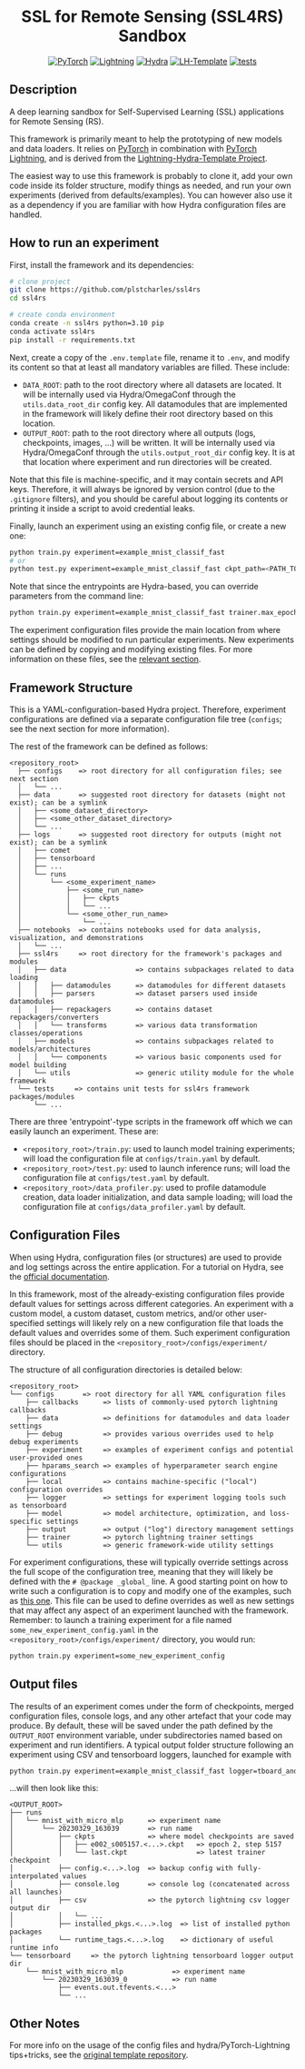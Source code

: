 <div align="center">

# SSL for Remote Sensing (SSL4RS) Sandbox

[![PyTorch](https://img.shields.io/badge/PyTorch-ee4c2c?logo=pytorch&logoColor=white)](https://pytorch.org/get-started/locally/)
[![Lightning](https://img.shields.io/badge/-Lightning-792ee5?logo=pytorchlightning&logoColor=white)](https://pytorchlightning.ai/%22)
[![Hydra](https://img.shields.io/badge/Config-Hydra-89b8cd)](https://hydra.cc/)
[![LH-Template](https://img.shields.io/badge/-LH--Template-017F2F?style=flat&logo=github&labelColor=gray)](https://github.com/ashleve/lightning-hydra-template)
[![tests](https://github.com/plstcharles/ssl4rs/actions/workflows/test.yml/badge.svg)](https://github.com/plstcharles/ssl4rs/actions/workflows/test.yml)

</div>

## Description

A deep learning sandbox for Self-Supervised Learning (SSL) applications for Remote Sensing (RS).

This framework is primarily meant to help the prototyping of new models and data loaders. It relies
on [PyTorch](https://pytorch.org/get-started/locally/) in combination with
[PyTorch Lightning](https://pytorchlightning.ai/), and is derived from the [Lightning-Hydra-Template
Project](https://github.com/ashleve/lightning-hydra-template).

The easiest way to use this framework is probably to clone it, add your own code inside its folder
structure, modify things as needed, and run your own experiments (derived from defaults/examples).
You can however also use it as a dependency if you are familiar with how Hydra configuration files
are handled.

## How to run an experiment

First, install the framework and its dependencies:

```bash
# clone project
git clone https://github.com/plstcharles/ssl4rs
cd ssl4rs

# create conda environment
conda create -n ssl4rs python=3.10 pip
conda activate ssl4rs
pip install -r requirements.txt
```

Next, create a copy of the `.env.template` file, rename it to `.env`, and modify its content so
that at least all mandatory variables are filled. These include:

- `DATA_ROOT`: path to the root directory where all datasets are located. It will be internally
  used via Hydra/OmegaConf through the `utils.data_root_dir` config key. All datamodules that are
  implemented in the framework will likely define their root directory based on this location.
- `OUTPUT_ROOT`: path to the root directory where all outputs (logs, checkpoints, images, ...) will
  be written. It will be internally used via Hydra/OmegaConf through the `utils.output_root_dir`
  config key. It is at that location where experiment and run directories will be created.

Note that this file is machine-specific, and it may contain secrets and API keys. Therefore, it will
always be ignored by version control (due to the `.gitignore` filters), and you should be careful
about logging its contents or printing it inside a script to avoid credential leaks.

Finally, launch an experiment using an existing config file, or create a new one:

```bash
python train.py experiment=example_mnist_classif_fast
# or
python test.py experiment=example_mnist_classif_fast ckpt_path=<PATH_TO_AN_EXISTING_CHECKPOINT>
```

Note that since the entrypoints are Hydra-based, you can override parameters from the command line:

```bash
python train.py experiment=example_mnist_classif_fast trainer.max_epochs=3
```

The experiment configuration files provide the main location from where settings should be modified
to run particular experiments. New experiments can be defined by copying and modifying existing
files. For more information on these files, see the [relevant section](#configuration-files).

## Framework Structure

This is a YAML-configuration-based Hydra project. Therefore, experiment configurations are defined
via a separate configuration file tree (`configs`; see the next section for more information).

The rest of the framework can be defined as follows:

```
<repository_root>
  ├── configs    => root directory for all configuration files; see next section
  │   └── ...
  ├── data       => suggested root directory for datasets (might not exist); can be a symlink
  │   ├── <some_dataset_directory>
  │   ├── <some_other_dataset_directory>
  │   └── ...
  ├── logs       => suggested root directory for outputs (might not exist); can be a symlink
  │   ├── comet
  │   ├── tensorboard
  │   ├── ...
  │   └── runs
  │       └── <some_experiment_name>
  │           ├── <some_run_name>
  │           │   ├── ckpts
  │           │   └── ...
  │           └── <some_other_run_name>
  │               └── ...
  ├── notebooks  => contains notebooks used for data analysis, visualization, and demonstrations
  │   └── ...
  ├── ssl4rs     => root directory for the framework's packages and modules
  │   ├── data                 => contains subpackages related to data loading
  │   │   ├── datamodules      => datamodules for different datasets
  │   │   ├── parsers          => dataset parsers used inside datamodules
  │   │   ├── repackagers      => contains dataset repackagers/converters
  │   │   └── transforms       => various data transformation classes/operations
  │   ├── models               => contains subpackages related to models/architectures
  │   │   └── components       => various basic components used for model building
  │   └── utils                => generic utility module for the whole framework
  └── tests     => contains unit tests for ssl4rs framework packages/modules
      └── ...
```

There are three 'entrypoint'-type scripts in the framework off which we can easily launch an
experiment. These are:

- `<repository_root>/train.py`: used to launch model training experiments; will load the
  configuration file at `configs/train.yaml` by default.
- `<repository_root>/test.py`: used to launch inference runs; will load the configuration file
  at `configs/test.yaml` by default.
- `<repository_root>/data_profiler.py`: used to profile datamodule creation, data loader
  initialization, and data sample loading; will load the configuration file at
  `configs/data_profiler.yaml` by default.

## Configuration Files

When using Hydra, configuration files (or structures) are used to provide and log settings across
the entire application. For a tutorial on Hydra, see the
[official documentation](https://hydra.cc/docs/tutorials/basic/your_first_app/simple_cli/).

In this framework, most of the already-existing configuration files provide default values for
settings across different categories. An experiment with a custom model, a custom dataset, custom
metrics, and/or other user-specified settings will likely rely on a new configuration file that
loads the default values and overrides some of them. Such experiment configuration files should be
placed in the `<repository_root>/configs/experiment/` directory.

The structure of all configuration directories is detailed below:

```
<repository_root>
└── configs       => root directory for all YAML configuration files
    ├── callbacks      => lists of commonly-used pytorch lightning callbacks
    ├── data           => definitions for datamodules and data loader settings
    ├── debug          => provides various overrides used to help debug experiments
    ├── experiment     => examples of experiment configs and potential user-provided ones
    ├── hparams_search => examples of hyperparameter search engine configurations
    ├── local          => contains machine-specific ("local") configuration overrides
    ├── logger         => settings for experiment logging tools such as tensorboard
    ├── model          => model architecture, optimization, and loss-specific settings
    ├── output         => output ("log") directory management settings
    ├── trainer        => pytorch lightning trainer settings
    └── utils          => generic framework-wide utility settings
```

For experiment configurations, these will typically override settings across the full scope
of the configuration tree, meaning that they will likely be defined with the `# @package _global_`
line. A good starting point on how to write such a configuration is to copy and modify one of the
examples, such as [this one](./configs/experiment/example_mnist_classif.yaml). This file can be
used to define overrides as well as new settings that may affect any aspect of an experiment
launched with the framework. Remember: to launch a training experiment for a file named
`some_new_experiment_config.yaml` in the `<repository_root>/configs/experiment/` directory, you
would run:

```bash
python train.py experiment=some_new_experiment_config
```

## Output files

The results of an experiment comes under the form of checkpoints, merged configuration files,
console logs, and any other artefact that your code may produce. By default, these will be saved
under the path defined by the `OUTPUT_ROOT` environment variable, under subdirectories named based
on experiment and run identifiers. A typical output folder structure following an experiment using
CSV and tensorboard loggers, launched for example with

```bash
python train.py experiment=example_mnist_classif_fast logger=tboard_and_csv
```

...will then look like this:

```
<OUTPUT_ROOT>
├── runs
│   └── mnist_with_micro_mlp      => experiment name
│       └── 20230329_163039       => run name
│           ├── ckpts             => where model checkpoints are saved
│           │   ├── e002_s005157.<...>.ckpt   => epoch 2, step 5157
│           │   └── last.ckpt                 => latest trainer checkpoint
│           ├── config.<...>.log  => backup config with fully-interpolated values
│           ├── console.log       => console log (concatenated across all launches)
│           ├── csv               => the pytorch lightning csv logger output dir
│           │   └── ...
│           ├── installed_pkgs.<...>.log  => list of installed python packages
│           └── runtime_tags.<...>.log    => dictionary of useful runtime info
└── tensorboard     => the pytorch lightning tensorboard logger output dir
    └── mnist_with_micro_mlp            => experiment name
        └── 20230329_163039_0           => run name
            ├── events.out.tfevents.<...>
            └── ...
```

## Other Notes

For more info on the usage of the config files and hydra/PyTorch-Lightning tips+tricks, see the
[original template repository](https://github.com/ashleve/lightning-hydra-template).
